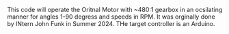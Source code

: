 This code will operate the Oritnal Motor with ~480:1 gearbox in an ocsilating manner for angles 1-90 degress and speeds in RPM. 
It was orginally done by INtern John Funk in Summer 2024. 
THe target controller is an Arduino.  
